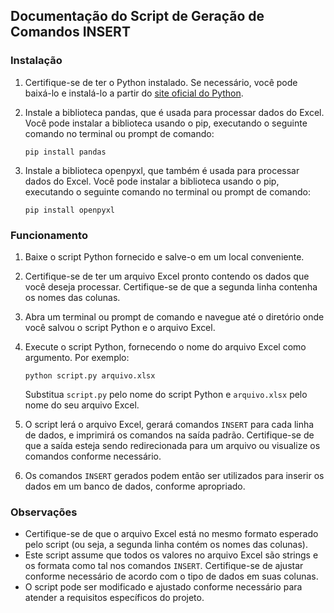 ## Documentação do Script de Geração de Comandos INSERT

### Instalação

1. Certifique-se de ter o Python instalado. Se necessário, você pode baixá-lo e instalá-lo a partir do [site oficial do Python](https://www.python.org/).

2. Instale a biblioteca pandas, que é usada para processar dados do Excel. Você pode instalar a biblioteca usando o pip, executando o seguinte comando no terminal ou prompt de comando:

    ```
    pip install pandas
    ```
3. Instale a biblioteca openpyxl, que também é usada para processar dados do Excel. Você pode instalar a biblioteca usando o pip, executando o seguinte comando no terminal ou prompt de comando:
   ```
   pip install openpyxl
   ```

### Funcionamento

1. Baixe o script Python fornecido e salve-o em um local conveniente.

2. Certifique-se de ter um arquivo Excel pronto contendo os dados que você deseja processar. Certifique-se de que a segunda linha contenha os nomes das colunas.

3. Abra um terminal ou prompt de comando e navegue até o diretório onde você salvou o script Python e o arquivo Excel.

4. Execute o script Python, fornecendo o nome do arquivo Excel como argumento. Por exemplo:

    ```
    python script.py arquivo.xlsx
    ```

    Substitua `script.py` pelo nome do script Python e `arquivo.xlsx` pelo nome do seu arquivo Excel.

5. O script lerá o arquivo Excel, gerará comandos `INSERT` para cada linha de dados, e imprimirá os comandos na saída padrão. Certifique-se de que a saída esteja sendo redirecionada para um arquivo ou visualize os comandos conforme necessário.

6. Os comandos `INSERT` gerados podem então ser utilizados para inserir os dados em um banco de dados, conforme apropriado.

### Observações

- Certifique-se de que o arquivo Excel está no mesmo formato esperado pelo script (ou seja, a segunda linha contém os nomes das colunas).
- Este script assume que todos os valores no arquivo Excel são strings e os formata como tal nos comandos `INSERT`. Certifique-se de ajustar conforme necessário de acordo com o tipo de dados em suas colunas.
- O script pode ser modificado e ajustado conforme necessário para atender a requisitos específicos do projeto.

